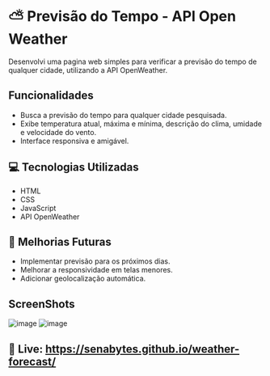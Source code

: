 # ⛅ Previsão do Tempo - API Open Weather 

 Desenvolvi uma pagina web simples para verificar a previsão do tempo de qualquer cidade, utilizando a API OpenWeather.

## Funcionalidades

- Busca a previsão do tempo para qualquer cidade pesquisada.
- Exibe temperatura atual, máxima e mínima, descrição do clima, umidade e velocidade do vento.
- Interface responsiva e amigável.

## 💻 Tecnologias Utilizadas

- HTML
- CSS
- JavaScript
- API OpenWeather


## 🔧 Melhorias Futuras

- Implementar previsão para os próximos dias.
- Melhorar a responsividade em telas menores.
- Adicionar geolocalização automática.

## ScreenShots 
![image](https://github.com/user-attachments/assets/6b5bfb08-6d34-4ff8-b062-aae6bf44c2db) 
![image](https://github.com/user-attachments/assets/eb945c49-a4a5-4a37-8b0e-1263a596103b)

## 📎 Live: https://senabytes.github.io/weather-forecast/
